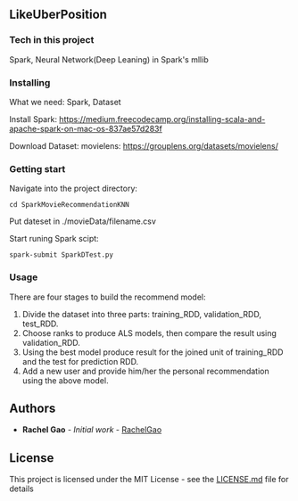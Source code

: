## LikeUberPosition

### Tech in this project
Spark, Neural Network(Deep Leaning) in Spark's mllib

### Installing
What we need: 
Spark, Dataset

Install Spark:
https://medium.freecodecamp.org/installing-scala-and-apache-spark-on-mac-os-837ae57d283f

Download Dataset:
movielens:
https://grouplens.org/datasets/movielens/

### Getting start
Navigate into the project directory:
```
cd SparkMovieRecommendationKNN
```
Put dateset in ./movieData/filename.csv

Start runing Spark scipt:
```
spark-submit SparkDTest.py
```
### Usage
There are four stages to build the recommend model:
1. Divide the dataset into three parts: training_RDD, validation_RDD, test_RDD.
2. Choose ranks to produce ALS models, then compare the result using validation_RDD.
3. Using the best model produce result for the joined unit of training_RDD and the test for prediction RDD.
4. Add a new user and provide him/her the personal recommendation using the above model.

## Authors

* **Rachel Gao** - *Initial work* - [RachelGao](https://github.com/weixiaokulou)


## License

This project is licensed under the MIT License - see the [LICENSE.md](LICENSE.md) file for details
